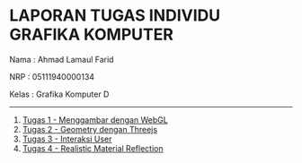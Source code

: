 # LAPORAN TUGAS INDIVIDU GRAFIKA KOMPUTER

Nama : Ahmad Lamaul Farid

NRP : 05111940000134

Kelas : Grafika Komputer D

---

1. [Tugas 1 - Menggambar dengan WebGL](./tugas1-menggambar-webgl)
1. [Tugas 2 - Geometry dengan Threejs](./tugas2-geometry-threejs)
1. [Tugas 3 - Interaksi User](./tugas3-interaksi-user)
1. [Tugas 4 - Realistic Material Reflection](./tugas4-realistic-material-reflection)
